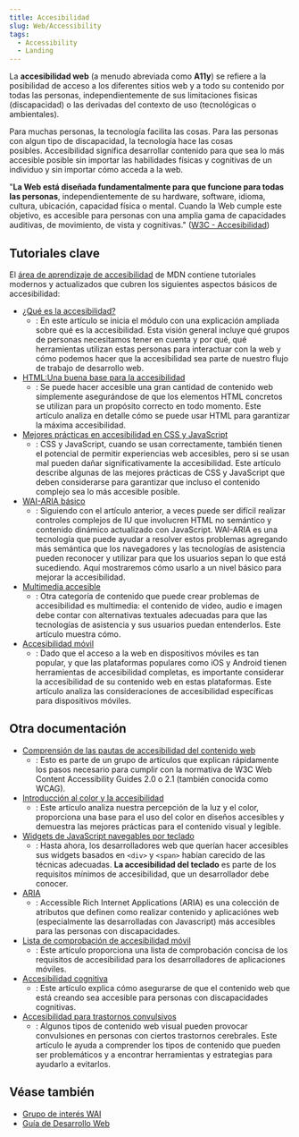 ```yaml
---
title: Accesibilidad
slug: Web/Accessibility
tags:
  - Accessibility
  - Landing
---
```

La **accesibilidad web** (a menudo abreviada como **A11y**) se refiere a la posibilidad de acceso a los diferentes sitios web y a todo su contenido por todas las personas, independientemente de sus limitaciones fìsicas (discapacidad) o las derivadas del contexto de uso (tecnológicas o ambientales).

Para muchas personas, la tecnología facilita las cosas. Para las personas con algun tipo de discapacidad, la tecnología hace las cosas posibles. Accesibilidad significa desarrollar contenido para que sea lo más accesible posible sin importar las habilidades físicas y cognitivas de un individuo y sin importar cómo acceda a la web.

"**La Web está diseñada fundamentalmente para que funcione para todas las personas**, independientemente de su hardware, software, idioma, cultura, ubicación, capacidad física o mental. Cuando la Web cumple este objetivo, es accesible para personas con una amplia gama de capacidades auditivas, de movimiento, de vista y cognitivas." ([W3C - Accesibilidad](https://www.w3.org/standards/webdesign/accessibility))

## Tutoriales clave

El [área de aprendizaje de accesibilidad](/es/docs/Learn/Accessibility) de MDN contiene tutoriales modernos y actualizados que cubren los siguientes aspectos básicos de accesibilidad:

- [¿Qué es la accesibilidad?](/es/docs/Learn/Accessibility/What_is_accessibility)
  - : En este artículo se inicia el módulo con una explicación ampliada sobre qué es la accesibilidad. Esta visión general incluye qué grupos de personas necesitamos tener en cuenta y por qué, qué herramientas utilizan estas personas para interactuar con la web y cómo podemos hacer que la accesibilidad sea parte de nuestro flujo de trabajo de desarrollo web.
- [HTML:Una buena base para la accesibilidad](/es/docs/Learn/Accessibility/HTML)
  - : Se puede hacer accesible una gran cantidad de contenido web simplemente asegurándose de que los elementos HTML concretos se utilizan para un propósito correcto en todo momento. Este artículo analiza en detalle cómo se puede usar HTML para garantizar la máxima accesibilidad.
- [Mejores prácticas en accesibilidad en CSS y JavaScript](/es/docs/Learn/Accessibility/CSS_and_JavaScript)
  - : CSS y JavaScript, cuando se usan correctamente, también tienen el potencial de permitir experiencias web accesibles, pero si se usan mal pueden dañar significativamente la accesibilidad. Este artículo describe algunas de las mejores prácticas de CSS y JavaScript que deben considerarse para garantizar que incluso el contenido complejo sea lo más accesible posible.
- [WAI-ARIA básico](/es/docs/Learn/Accessibility/WAI-ARIA_basics)
  - : Siguiendo con el artículo anterior, a veces puede ser difícil realizar controles complejos de IU que involucren HTML no semántico y contenido dinámico actualizado con JavaScript. WAI-ARIA es una tecnología que puede ayudar a resolver estos problemas agregando más semántica que los navegadores y las tecnologías de asistencia pueden reconocer y utilizar para que los usuarios sepan lo que está sucediendo. Aquí mostraremos cómo usarlo a un nivel básico para mejorar la accesibilidad.
- [Multimedia accesible](/es/docs/Learn/Accessibility/Multimedia)
  - : Otra categoría de contenido que puede crear problemas de accesibilidad es multimedia: el contenido de video, audio e imagen debe contar con alternativas textuales adecuadas para que las tecnologías de asistencia y sus usuarios puedan entenderlos. Este artículo muestra cómo.
- [Accesibilidad móvil](/es/docs/Learn/Accessibility/Mobile)
  - : Dado que el acceso a la web en dispositivos móviles es tan popular, y que las plataformas populares como iOS y Android tienen herramientas de accesibilidad completas, es importante considerar la accesibilidad de su contenido web en estas plataformas. Este artículo analiza las consideraciones de accesibilidad específicas para dispositivos móviles.

## Otra documentación

- [Comprensión de las pautas de accesibilidad del contenido web](/es/docs/Web/Accessibility/Understanding_WCAG)
  - : Esto es parte de un grupo de artículos que explican rápidamente los pasos necesario para cumplir con la normativa de W3C Web Content Accessibility Guides 2.0 o 2.1 (también conocida como WCAG).
- [Introducción al color y la accesibilidad](/es/docs/Web/Accessibility/Understanding_Colors_and_Luminance)
  - : Este artículo analiza nuestra percepción de la luz y el color, proporciona una base para el uso del color en diseños accesibles y demuestra las mejores prácticas para el contenido visual y legible.
- [Widgets de JavaScript navegables por teclado](/es/docs/Web/Accessibility/Keyboard-navigable_JavaScript_widgets)
  - : Hasta ahora, los desarrolladores web que querían hacer accesibles sus widgets basados en `<div>` y `<span>` habían carecido de las técnicas adecuadas. **La accesibilidad del teclado** es parte de los requisitos mínimos de accesibilidad, que un desarrollador debe conocer.
- [ARIA](/es/docs/Web/Accessibility/ARIA)
  - : Accessible Rich Internet Applications (ARIA) es una colección de atributos que definen como realizar contenido y aplicaciónes web (especialmente las desarrolladas con Javascript) más accesibles para las personas con discapacidades.
- [Lista de comprobación de accesibilidad móvil](/es/docs/Web/Accessibility/Mobile_accessibility_checklist)
  - : Este artículo proporciona una lista de comprobación concisa de los requisitos de accesibilidad para los desarrolladores de aplicaciones móviles.
- [Accesibilidad cognitiva](/es/docs/Web/Accessibility/Cognitive_accessibility)
  - : Este artículo explica cómo asegurarse de que el contenido web que está creando sea accesible para personas con discapacidades cognitivas.
- [Accesibilidad para trastornos convulsivos](/es/docs/Web/Accessibility/Seizure_disorders)
  - : Algunos tipos de contenido web visual pueden provocar convulsiones en personas con ciertos trastornos cerebrales. Este artículo le ayuda a comprender los tipos de contenido que pueden ser problemáticos y a encontrar herramientas y estrategias para ayudarlo a evitarlos.

## Véase también

- [Grupo de interés WAI](https://www.w3.org/WAI/about/groups/waiig/)
- [Guía de Desarrollo Web](/es/docs/Web/Guide)